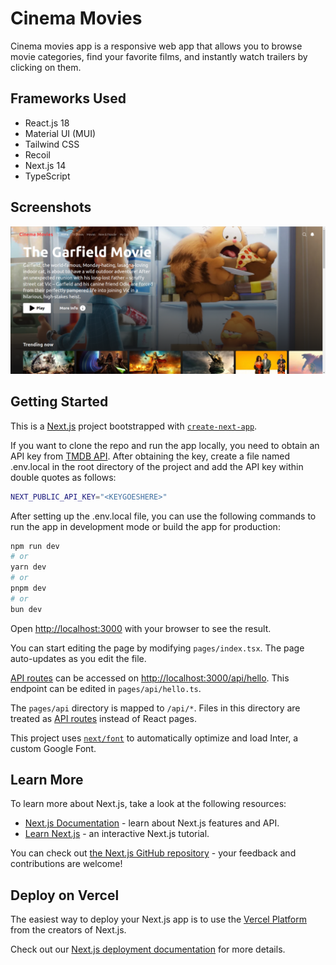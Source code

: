 # Cinema Movies
Cinema movies app is a responsive web app that allows you to browse movie categories, find your favorite films, and instantly watch trailers by clicking on them.

## Frameworks Used
* React.js 18
* Material UI (MUI)
* Tailwind CSS
* Recoil
* Next.js 14
* TypeScript

## Screenshots

![Screenshot1](https://github.com/naseem-shawarba/Projects_Screenshots/blob/main/Cinema_Movies/Screenshot1.png)


## Getting Started
This is a [Next.js](https://nextjs.org/) project bootstrapped with [`create-next-app`](https://github.com/vercel/next.js/tree/canary/packages/create-next-app).

If you want to clone the repo and run the app locally, you need to obtain an API key from <a href="https://developer.themoviedb.org/docs/getting-started">TMDB API</a>. After obtaining the key, create a file named .env.local in the root directory of the project and add the API key within double quotes as follows:
```bash
NEXT_PUBLIC_API_KEY="<KEYGOESHERE>"
```

After setting up the .env.local file, you can use the following commands to run the app in development mode or build the app for production:

```bash
npm run dev
# or
yarn dev
# or
pnpm dev
# or
bun dev
```

Open [http://localhost:3000](http://localhost:3000) with your browser to see the result.

You can start editing the page by modifying `pages/index.tsx`. The page auto-updates as you edit the file.

[API routes](https://nextjs.org/docs/api-routes/introduction) can be accessed on [http://localhost:3000/api/hello](http://localhost:3000/api/hello). This endpoint can be edited in `pages/api/hello.ts`.

The `pages/api` directory is mapped to `/api/*`. Files in this directory are treated as [API routes](https://nextjs.org/docs/api-routes/introduction) instead of React pages.

This project uses [`next/font`](https://nextjs.org/docs/basic-features/font-optimization) to automatically optimize and load Inter, a custom Google Font.

## Learn More

To learn more about Next.js, take a look at the following resources:

- [Next.js Documentation](https://nextjs.org/docs) - learn about Next.js features and API.
- [Learn Next.js](https://nextjs.org/learn) - an interactive Next.js tutorial.

You can check out [the Next.js GitHub repository](https://github.com/vercel/next.js/) - your feedback and contributions are welcome!

## Deploy on Vercel

The easiest way to deploy your Next.js app is to use the [Vercel Platform](https://vercel.com/new?utm_medium=default-template&filter=next.js&utm_source=create-next-app&utm_campaign=create-next-app-readme) from the creators of Next.js.

Check out our [Next.js deployment documentation](https://nextjs.org/docs/deployment) for more details.
